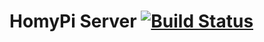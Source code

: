 # HomyPi Server [![Build Status](https://travis-ci.org/homyPi/homyPi_server.svg?branch=master)](https://travis-ci.org/homyPi/homyPi_server)

